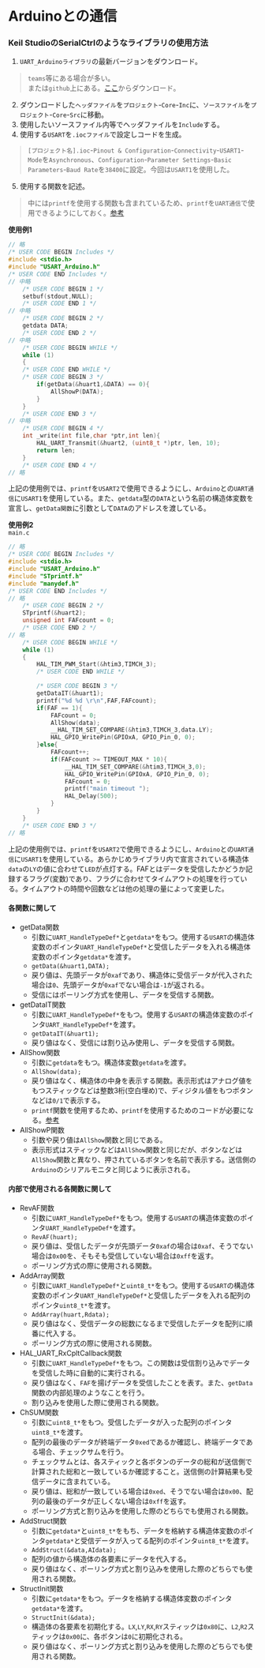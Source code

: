 # Arduinoとの通信

### Keil StudioのSerialCtrlのようなライブラリの使用方法
1. `UART_Arduinoライブラリ`の最新バージョンをダウンロード。  
> `teams`等にある場合が多い。  
> または`github`上にある。[ここ](https://github.com/s2301089/development-F446RE/tree/main/UART_Arduino)からダウンロード。  
2. ダウンロードした`ヘッダファイル`を`プロジェクト`-`Core`-`Inc`に、`ソースファイル`を`プロジェクト`-`Core`-`Src`に移動。  
3. 使用したいソースファイル内等でヘッダファイルを`Include`する。  
4. 使用する`USART`を`.iocファイル`で設定しコードを生成。  
> `[プロジェクト名].ioc`-`Pinout & Configuration`-`Connectivity`-`USART1`-`Mode`を`Asynchronous`、`Configuration`-`Parameter Settings`-`Basic Parameters`-`Baud Rate`を`38400`に設定。今回は`USART1`を使用した。  
5. 使用する関数を記述。  
> 中には`printf`を使用する関数も含まれているため、`printf`を`UART通信`で使用できるようにしておく。[参考](./chapter_2.md)  

**使用例1**  
```c:main.c
// 略
/* USER CODE BEGIN Includes */
#include <stdio.h>
#include "USART_Arduino.h"
/* USER CODE END Includes */
// 中略
    /* USER CODE BEGIN 1 */
    setbuf(stdout,NULL);
    /* USER CODE END 1 */
// 中略
    /* USER CODE BEGIN 2 */
    getdata DATA;
    /* USER CODE END 2 */
// 中略
    /* USER CODE BEGIN WHILE */
    while (1)
    {
    /* USER CODE END WHILE */
    /* USER CODE BEGIN 3 */
        if(getData(&huart1,&DATA) == 0){
            AllShowP(DATA);
        }
    }
    /* USER CODE END 3 */
// 中略
    /* USER CODE BEGIN 4 */
    int _write(int file,char *ptr,int len){
        HAL_UART_Transmit(&huart2, (uint8_t *)ptr, len, 10);
        return len;
    }
    /* USER CODE END 4 */
// 略
```  
上記の使用例では、`printf`を`USART2`で使用できるようにし、`Arduino`との`UART通信`に`USART1`を使用している。また、`getdata`型の`DATA`という名前の構造体変数を宣言し、`getData関数`に引数として`DATA`のアドレスを渡している。  

**使用例2**  
`main.c`  
```c
// 略
/* USER CODE BEGIN Includes */
#include <stdio.h>
#include "USART_Arduino.h"
#include "STprintf.h"
#include "manydef.h"
/* USER CODE END Includes */
// 略
    /* USER CODE BEGIN 2 */
    STprintf(&huart2);
    unsigned int FAFcount = 0;
    /* USER CODE END 2 */
// 略
    /* USER CODE BEGIN WHILE */
    while (1)
    {
        HAL_TIM_PWM_Start(&htim3,TIMCH_3);
        /* USER CODE END WHILE */

        /* USER CODE BEGIN 3 */
        getDataIT(&huart1);
        printf("%d %d \r\n",FAF,FAFcount);
        if(FAF == 1){
            FAFcount = 0;
            AllShow(data);
            __HAL_TIM_SET_COMPARE(&htim3,TIMCH_3,data.LY);
            HAL_GPIO_WritePin(GPIOxA, GPIO_Pin_0, 0);
        }else{
            FAFcount++;
            if(FAFcount >= TIMEOUT_MAX * 10){
                __HAL_TIM_SET_COMPARE(&htim3,TIMCH_3,0);
                HAL_GPIO_WritePin(GPIOxA, GPIO_Pin_0, 0);
                FAFcount = 0;
                printf("main timeout ");
                HAL_Delay(500);
            }
        }
    }
    /* USER CODE END 3 */
// 略
```  
上記の使用例では、`printf`を`USART2`で使用できるようにし、`Arduino`との`UART通信`に`USART1`を使用している。あらかじめライブラリ内で宣言されている構造体`data`の`LY`の値に合わせて`LED`が点灯する。FAFとはデータを受信したかどうか記録するフラグ(変数)であり、フラグに合わせてタイムアウトの処理を行っている。タイムアウトの時間や回数などは他の処理の量によって変更した。  

#### 各関数に関して  
* getData関数  
  * 引数に`UART_HandleTypeDef*`と`getdata*`をもつ。使用する`USART`の構造体変数のポインタ`UART_HandleTypeDef*`と受信したデータを入れる構造体変数のポインタ`getdata*`を渡す。  
  * `getData(&huart1,DATA);`  
  * 戻り値は、先頭データが`0xaf`であり、構造体に受信データが代入された場合は`0`、先頭データが`0xaf`でない場合は`-1`が返される。  
  * 受信にはポーリング方式を使用し、データを受信する関数。  
* getDataIT関数  
  * 引数に`UART_HandleTypeDef*`をもつ。使用する`USART`の構造体変数のポインタ`UART_HandleTypeDef*`を渡す。  
  * `getDataIT(&huart1);`  
  * 戻り値はなく、受信には割り込み使用し、データを受信する関数。  
* AllShow関数  
  * 引数に`getdata`をもつ。構造体変数`getdata`を渡す。  
  * `AllShow(data);`  
  * 戻り値はなく、構造体の中身を表示する関数。表示形式はアナログ値をもつスティックなどは整数3桁(空白埋め)で、ディジタル値をもつボタンなどは`0/1`で表示する。  
  * `printf`関数を使用するため、`printf`を使用するためのコードが必要になる。[参考](./chapter_2.md)  
* AllShowP関数  
  * 引数や戻り値は`AllShow`関数と同じである。
  * 表示形式はスティックなどは`AllShow`関数と同じだが、ボタンなどは`AllShow`関数と異なり、押されているボタンを名前で表示する。送信側の`Arduino`のシリアルモニタと同じように表示される。  

#### 内部で使用される各関数に関して  
* RevAF関数  
  * 引数に`UART_HandleTypeDef*`をもつ。使用する`USART`の構造体変数のポインタ`UART_HandleTypeDef*`を渡す。  
  * `RevAF(huart);`  
  * 戻り値は、受信したデータが先頭データ`0xaf`の場合は`0xaf`、そうでない場合は`0x00`を、そもそも受信していない場合は`0xff`を返す。  
  * ポーリング方式の際に使用される関数。  
* AddArray関数  
  * 引数に`UART_HandleTypeDef*`と`uint8_t*`をもつ。使用する`USART`の構造体変数のポインタ`UART_HandleTypeDef*`と受信したデータを入れる配列のポインタ`uint8_t*`を渡す。  
  * `AddArray(huart,Rdata);`  
  * 戻り値はなく、受信データの総数になるまで受信したデータを配列に順番に代入する。  
  * ポーリング方式の際に使用される関数。  
* HAL_UART_RxCpltCallback関数  
  * 引数に`UART_HandleTypeDef*`をもつ。この関数は受信割り込みでデータを受信した時に自動的に実行される。  
  * 戻り値はなく、`FAF`を揚げデータを受信したことを表す。また、`getData`関数の内部処理のようなことを行う。  
  * 割り込みを使用した際に使用される関数。  
* ChSUM関数  
  * 引数に`uint8_t*`をもつ。受信したデータが入った配列のポインタ`uint8_t*`を渡す。  
  * 配列の最後のデータが終端データ`0xed`であるか確認し、終端データである場合、チェックサムを行う。  
  * チェックサムとは、各スティックと各ボタンのデータの総和が送信側で計算された総和と一致しているか確認すること。送信側の計算結果も受信データに含まれている。  
  * 戻り値は、総和が一致している場合は`0xed`、そうでない場合は`0x00`、配列の最後のデータが正しくない場合は`0xff`を返す。  
  * ポーリング方式と割り込みを使用した際のどちらでも使用される関数。  
* AddStruct関数  
  * 引数に`getdata*`と`uint8_t*`をもち、データを格納する構造体変数のポインタ`getdata*`と受信データが入ってる配列のポインタ`uint8_t*`を渡す。  
  * `AddStruct(&data,AIdata);`  
  * 配列の値から構造体の各要素にデータを代入する。  
  * 戻り値はなく、ポーリング方式と割り込みを使用した際のどちらでも使用される関数。  
* StructInit関数  
  * 引数に`getdata*`をもつ。データを格納する構造体変数のポインタ`getdata*`を渡す。  
  * `StructInit(&data);`  
  * 構造体の各要素を初期化する。`LX`,`LY`,`RX`,`RY`スティックは`0x80`に、`L2`,`R2`スティックは`0x00`に、各ボタンは`0`に初期化される。  
  * 戻り値はなく、ポーリング方式と割り込みを使用した際のどちらでも使用される関数。  

